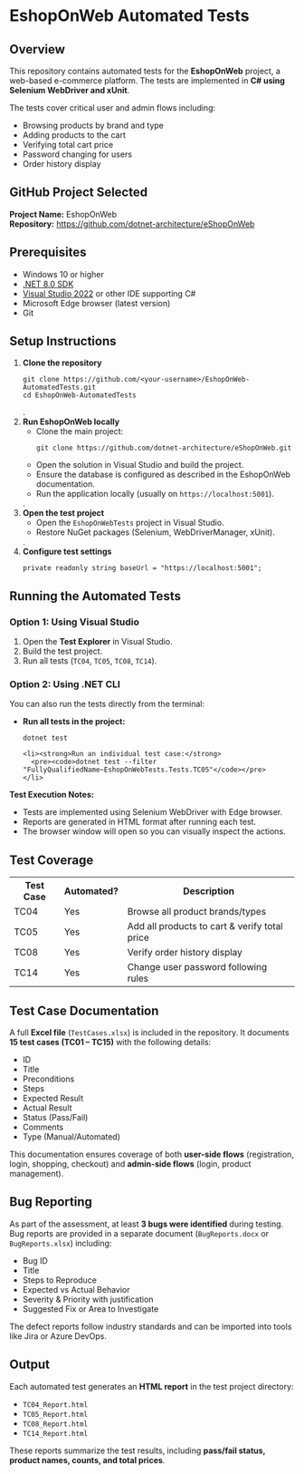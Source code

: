 
<body>

  <h1>EshopOnWeb Automated Tests</h1>

  <h2>Overview</h2>
  <p>
    This repository contains automated tests for the <strong>EshopOnWeb</strong> project, a web-based e-commerce platform. 
    The tests are implemented in <strong>C# using Selenium WebDriver and xUnit</strong>.
  </p>

  <p>The tests cover critical user and admin flows including:</p>
  <ul>
    <li>Browsing products by brand and type</li>
    <li>Adding products to the cart</li>
    <li>Verifying total cart price</li>
    <li>Password changing for users</li>
    <li>Order history display</li>
  </ul>

  <h2>GitHub Project Selected</h2>
  <p>
    <strong>Project Name:</strong> EshopOnWeb <br>
    <strong>Repository:</strong> 
    <a href="https://github.com/dotnet-architecture/eShopOnWeb" target="_blank">https://github.com/dotnet-architecture/eShopOnWeb</a>
  </p>

  <h2>Prerequisites</h2>
  <ul>
    <li>Windows 10 or higher</li>
    <li><a href="https://dotnet.microsoft.com/en-us/download/dotnet/8.0" target="_blank">.NET 8.0 SDK</a></li>
    <li><a href="https://visualstudio.microsoft.com/" target="_blank">Visual Studio 2022</a> or other IDE supporting C#</li>
    <li>Microsoft Edge browser (latest version)</li>
    <li>Git</li>
  </ul>

  <h2>Setup Instructions</h2>
  <ol>
    <li><strong>Clone the repository</strong>
      <pre><code>git clone https://github.com/&lt;your-username&gt;/EshopOnWeb-AutomatedTests.git
cd EshopOnWeb-AutomatedTests</code></pre>
    </li>
.
    <li><strong>Run EshopOnWeb locally</strong>
      <ul>
        <li>Clone the main project:</li>
        <pre><code>git clone https://github.com/dotnet-architecture/eShopOnWeb.git</code></pre>
        <li>Open the solution in Visual Studio and build the project.</li>
        <li>Ensure the database is configured as described in the EshopOnWeb documentation.</li>
        <li>Run the application locally (usually on <code>https://localhost:5001</code>).</li>
      </ul>
    </li>
.
    <li><strong>Open the test project</strong>
      <ul>
        <li>Open the <code>EshopOnWebTests</code> project in Visual Studio.</li>
        <li>Restore NuGet packages (Selenium, WebDriverManager, xUnit).</li>
      </ul>
    </li>
.
    <li><strong>Configure test settings</strong>
      <pre><code>private readonly string baseUrl = "https://localhost:5001";</code></pre>
    </li>
  </ol>

  <h2>Running the Automated Tests</h2>

  <h3>Option 1: Using Visual Studio</h3>
  <ol>
    <li>Open the <strong>Test Explorer</strong> in Visual Studio.</li>
    <li>Build the test project.</li>
    <li>Run all tests (<code>TC04</code>, <code>TC05</code>, <code>TC08</code>, <code>TC14</code>).</li>
  </ol>

  <h3>Option 2: Using .NET CLI</h3>
  <p>You can also run the tests directly from the terminal:</p>

  <ul>
    <li><strong>Run all tests in the project:</strong>
      <pre><code>dotnet test</code></pre>
    </li>
   
    <li><strong>Run an individual test case:</strong>
      <pre><code>dotnet test --filter "FullyQualifiedName~EshopOnWebTests.Tests.TC05"</code></pre>
    </li>
  </ul>

  <p><strong>Test Execution Notes:</strong></p>
  <ul>
    <li>Tests are implemented using Selenium WebDriver with Edge browser.</li>
    <li>Reports are generated in HTML format after running each test.</li>
    <li>The browser window will open so you can visually inspect the actions.</li>
  </ul>

  <h2>Test Coverage</h2>
  <table>
    <tr>
      <th>Test Case</th>
      <th>Automated?</th>
      <th>Description</th>
    </tr>
    <tr>
      <td>TC04</td>
      <td>Yes</td>
      <td>Browse all product brands/types</td>
    </tr>
    <tr>
      <td>TC05</td>
      <td>Yes</td>
      <td>Add all products to cart &amp; verify total price</td>
    </tr>
    <tr>
      <td>TC08</td>
      <td>Yes</td>
      <td>Verify order history display</td>
    </tr>
    <tr>
      <td>TC14</td>
      <td>Yes</td>
      <td>Change user password following rules</td>
    </tr>
  </table>

  <h2>Test Case Documentation</h2>
  <p>
    A full <strong>Excel file</strong> (<code>TestCases.xlsx</code>) is included in the repository.  
    It documents <strong>15 test cases (TC01 – TC15)</strong> with the following details:
  </p>
  <ul>
    <li>ID</li>
    <li>Title</li>
    <li>Preconditions</li>
    <li>Steps</li>
    <li>Expected Result</li>
    <li>Actual Result</li>
    <li>Status (Pass/Fail)</li>
    <li>Comments</li>
    <li>Type (Manual/Automated)</li>
  </ul>
  <p>This documentation ensures coverage of both <strong>user-side flows</strong> (registration, login, shopping, checkout) and <strong>admin-side flows</strong> (login, product management).</p>

  <h2>Bug Reporting</h2>
  <p>
    As part of the assessment, at least <strong>3 bugs were identified</strong> during testing.  
    Bug reports are provided in a separate document (<code>BugReports.docx</code> or <code>BugReports.xlsx</code>) including:
  </p>
  <ul>
    <li>Bug ID</li>
    <li>Title</li>
    <li>Steps to Reproduce</li>
    <li>Expected vs Actual Behavior</li>
    <li>Severity &amp; Priority with justification</li>
    <li>Suggested Fix or Area to Investigate</li>
  </ul>
  <p>The defect reports follow industry standards and can be imported into tools like Jira or Azure DevOps.</p>

  <h2>Output</h2>
  <p>Each automated test generates an <strong>HTML report</strong> in the test project directory:</p>
  <ul>
    <li><code>TC04_Report.html</code></li>
    <li><code>TC05_Report.html</code></li>
    <li><code>TC08_Report.html</code></li>
    <li><code>TC14_Report.html</code></li>
  </ul>

  <p>These reports summarize the test results, including <strong>pass/fail status, product names, counts, and total prices</strong>.</p>

</body>
</html>
